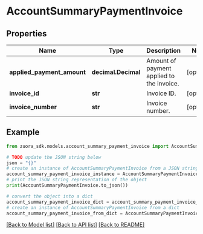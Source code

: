 # AccountSummaryPaymentInvoice


## Properties

Name | Type | Description | Notes
------------ | ------------- | ------------- | -------------
**applied_payment_amount** | **decimal.Decimal** | Amount of payment applied to the invoice.  | [optional] 
**invoice_id** | **str** | Invoice ID.  | [optional] 
**invoice_number** | **str** | Invoice number.  | [optional] 

## Example

```python
from zuora_sdk.models.account_summary_payment_invoice import AccountSummaryPaymentInvoice

# TODO update the JSON string below
json = "{}"
# create an instance of AccountSummaryPaymentInvoice from a JSON string
account_summary_payment_invoice_instance = AccountSummaryPaymentInvoice.from_json(json)
# print the JSON string representation of the object
print(AccountSummaryPaymentInvoice.to_json())

# convert the object into a dict
account_summary_payment_invoice_dict = account_summary_payment_invoice_instance.to_dict()
# create an instance of AccountSummaryPaymentInvoice from a dict
account_summary_payment_invoice_from_dict = AccountSummaryPaymentInvoice.from_dict(account_summary_payment_invoice_dict)
```
[[Back to Model list]](../README.md#documentation-for-models) [[Back to API list]](../README.md#documentation-for-api-endpoints) [[Back to README]](../README.md)


